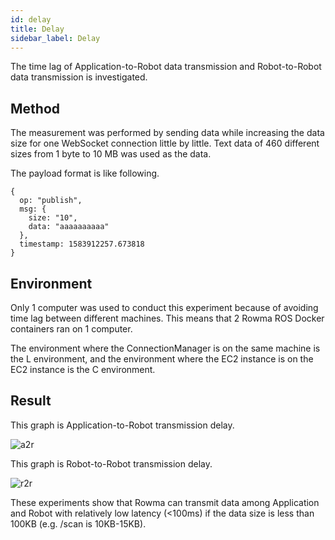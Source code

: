 ```yaml
---
id: delay
title: Delay
sidebar_label: Delay
---
```


The time lag of Application-to-Robot data transmission and Robot-to-Robot data transmission is investigated.

## Method
The measurement was performed by sending data while increasing the data size for one WebSocket connection little by little. Text data of 460 different sizes from 1 byte to 10 MB was used as the data.

The payload format is like following.

```
{
  op: "publish",
  msg: {
    size: "10",
    data: "aaaaaaaaaa"
  },
  timestamp: 1583912257.673818
}
```

## Environment
Only 1 computer was used to conduct this experiment because of avoiding time lag between different machines. This means that 2 Rowma ROS Docker containers ran on 1 computer.

The environment where the ConnectionManager is on the same machine is the L environment, and the environment where the EC2 instance is on the EC2 instance is the C environment.

## Result
This graph is Application-to-Robot transmission delay.

![a2r](/documentation/img/a2r_experiment.png)

This graph is Robot-to-Robot transmission delay.

![r2r](/documentation/img/r2r_experiment.png)

These experiments show that Rowma can transmit data among Application and Robot with relatively low latency (<100ms) if the data size is less than 100KB (e.g. /scan is 10KB-15KB).
